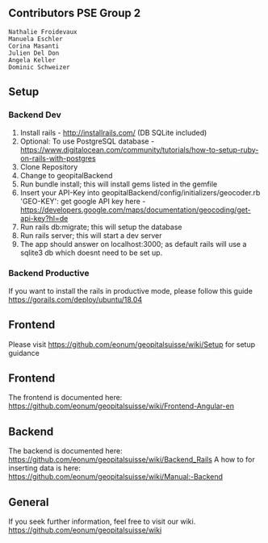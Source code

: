 ## Contributors PSE Group 2

	Nathalie Froidevaux
	Manuela Eschler
	Corina Masanti
	Julien Del Don
	Angela Keller
	Dominic Schweizer
## Setup
### Backend Dev
 1. Install rails - http://installrails.com/ (DB SQLite included)
 2. Optional: To use PostgreSQL database - https://www.digitalocean.com/community/tutorials/how-to-setup-ruby-on-rails-with-postgres
 3. Clone Repository
 4. Change to geopitalBackend
 5. Run bundle install; this will install gems listed in the gemfile
 6. Insert your API-Key into geopitalBackend/config/initializers/geocoder.rb 'GEO-KEY': get google API key here - https://developers.google.com/maps/documentation/geocoding/get-api-key?hl=de
 7. Run rails db:migrate; this will setup the database
 8. Run rails server; this will start a dev server
 9. The app should answer on localhost:3000; as default rails will use a sqlite3 db which doesnt need to be set up.
 
 ### Backend Productive
 If you want to install the rails in productive mode, please follow this guide https://gorails.com/deploy/ubuntu/18.04
 

## Frontend
Please visit https://github.com/eonum/geopitalsuisse/wiki/Setup for setup guidance

## Frontend
The frontend is documented here: https://github.com/eonum/geopitalsuisse/wiki/Frontend-Angular-en

## Backend
The backend is documented here: https://github.com/eonum/geopitalsuisse/wiki/Backend_Rails
A how to for inserting data is here: https://github.com/eonum/geopitalsuisse/wiki/Manual:-Backend

## General
If you seek further information, feel free to visit our wiki. 
https://github.com/eonum/geopitalsuisse/wiki



  

<!--stackedit_data:
eyJoaXN0b3J5IjpbLTE5Mjk4MDY1MzZdfQ==
-->
